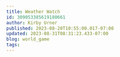 ```yaml
---
title: Weather Watch
id: 309053385619180661
author: Kirby Urner
published: 2023-08-20T10:55:00.017-07:00
updated: 2023-08-31T08:31:23.433-07:00
blog: world_game
tags: 
---
```


